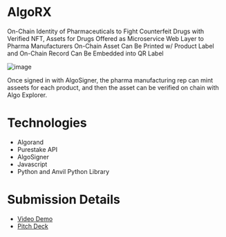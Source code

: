# AlgoRX
On-Chain Identity of Pharmaceuticals to Fight Counterfeit Drugs with Verified NFT, Assets for Drugs
Offered as Microservice Web Layer to Pharma Manufacturers
On-Chain Asset Can Be Printed w/ Product Label and On-Chain Record Can Be Embedded into QR Label


![image](https://user-images.githubusercontent.com/100870737/179077549-ffeca46d-40a8-4cd9-aa49-c71750ff9a14.png)

Once signed in with AlgoSigner, the pharma manufacturing rep can mint asseets for each product, and then the asset can be verified on chain with Algo Explorer.


# Technologies
* Algorand
* Purestake API
* AlgoSigner
* Javascript
* Python and Anvil Python Library


# Submission Details
* [Video Demo](https://www.loom.com/share/54371311325841958b571a70abb6fab0)
* [Pitch Deck]()









